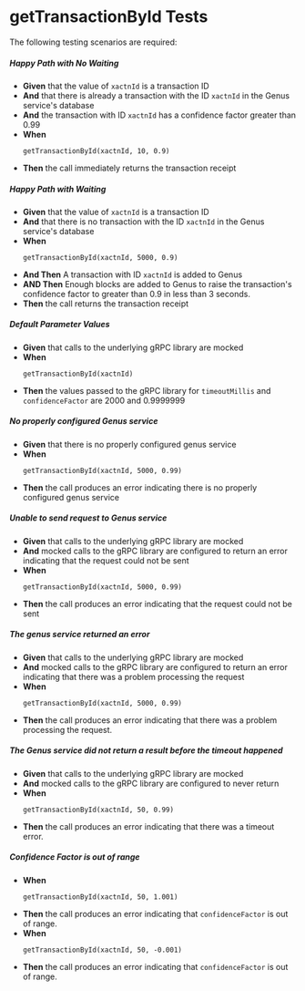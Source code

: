 # getTransactionById Tests


The following testing scenarios are required:

##### Happy Path with No Waiting

* **Given** that the value of `xactnId` is a transaction ID
* **And** that there is already a transaction with the ID `xactnId` in the Genus service's database
* **And** the transaction with ID `xactnId` has a confidence factor greater than 0.99
* **When**
    ```
    getTransactionById(xactnId, 10, 0.9)
    ```
* **Then** the call immediately returns the transaction receipt

##### Happy Path with Waiting

* **Given** that the value of `xactnId` is a transaction ID
* **And** that there is no transaction with the ID `xactnId` in the Genus service's database
* **When**
    ```
    getTransactionById(xactnId, 5000, 0.9)
    ```
* **And Then** A transaction with ID `xactnId` is added to Genus
* **AND Then** Enough blocks are added to Genus to raise the transaction's confidence factor to greater than 0.9 in
  less than 3 seconds.
* **Then** the call returns the transaction receipt

##### Default Parameter Values

* **Given** that calls to the underlying gRPC library are mocked
* **When**
    ```
    getTransactionById(xactnId)
    ```
* **Then** the values passed to the gRPC library for `timeoutMillis` and `confidenceFactor` are 2000 and 0.9999999

##### No properly configured Genus service

* **Given** that there is no properly configured genus service
* **When**
    ```
    getTransactionById(xactnId, 5000, 0.99)
    ```
* **Then** the call produces an error indicating there is no properly configured genus service

##### Unable to send request to Genus service

* **Given** that calls to the underlying gRPC library are mocked
* **And** mocked calls to the gRPC library are configured to return an error indicating that the request could not be
  sent
* **When**
    ```
    getTransactionById(xactnId, 5000, 0.99)
    ```
* **Then** the call produces an error indicating that the request could not be sent

##### The genus service returned an error

* **Given** that calls to the underlying gRPC library are mocked
* **And** mocked calls to the gRPC library are configured to return an error indicating that there was a problem
  processing the request
* **When**
    ```
    getTransactionById(xactnId, 5000, 0.99)
    ```
* **Then** the call produces an error indicating that there was a problem processing the request.

##### The Genus service did not return a result before the timeout happened

* **Given** that calls to the underlying gRPC library are mocked
* **And** mocked calls to the gRPC library are configured to never return
* **When**
    ```
    getTransactionById(xactnId, 50, 0.99)
    ```
* **Then** the call produces an error indicating that there was a timeout error.

##### Confidence Factor is out of range

* **When**
    ```
    getTransactionById(xactnId, 50, 1.001)
    ```
* **Then** the call produces an error indicating that `confidenceFactor` is out of range.
* **When**
    ```
    getTransactionById(xactnId, 50, -0.001)
    ```
* **Then** the call produces an error indicating that `confidenceFactor` is out of range.
